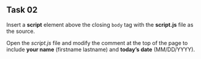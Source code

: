 ## Task 02
Insert a **script** element above the closing `body` tag with the **script.js** file as the source.
 
Open the *script.js* file and modify the comment at the top of the page to include **your name** (firstname lastname) and **today’s date** (MM/DD/YYYY). 